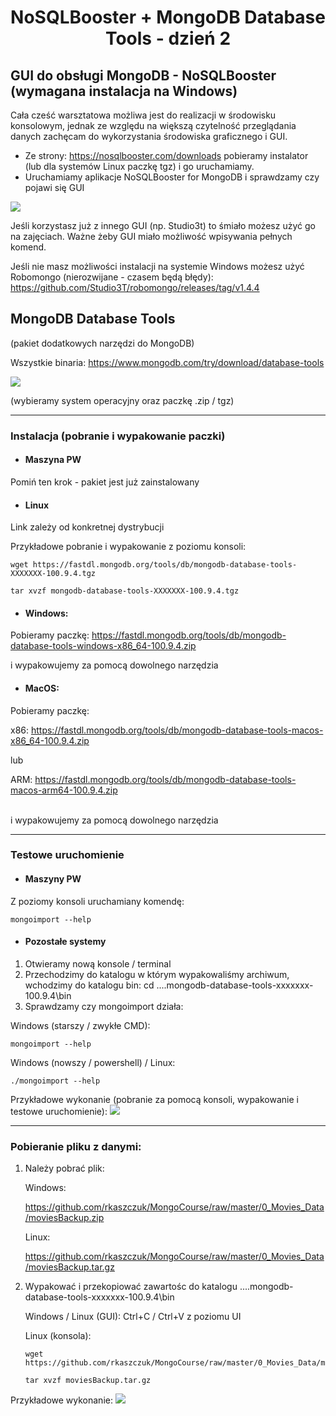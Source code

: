 <h1 align="center"> NoSQLBooster + MongoDB Database Tools - dzień 2</h1>


## GUI do obsługi MongoDB - NoSQLBooster (wymagana instalacja na Windows)
Cała cześć warsztatowa możliwa jest do realizacji w środowisku konsolowym, jednak ze względu na większą czytelność przeglądania danych zachęcam do wykorzystania środowiska graficznego i GUI.

- Ze strony: https://nosqlbooster.com/downloads pobieramy instalator (lub dla systemów Linux paczkę tgz) i go uruchamiamy.
- Uruchamiamy aplikacje NoSQLBooster for MongoDB i sprawdzamy czy pojawi się GUI

![](https://i.imgur.com/kvTiRAN.png)

Jeśli korzystasz już z innego GUI (np. Studio3t) to śmiało możesz użyć go na zajęciach. Ważne żeby GUI miało możliwość wpisywania pełnych komend. 

Jeśli nie masz możliwości instalacji na systemie Windows możesz użyć Robomongo (nierozwijane - czasem będą błędy): https://github.com/Studio3T/robomongo/releases/tag/v1.4.4




## MongoDB Database Tools
(pakiet dodatkowych narzędzi do MongoDB)


Wszystkie binaria:
https://www.mongodb.com/try/download/database-tools

![](https://i.imgur.com/7imxxeq.png)


(wybieramy system operacyjny oraz paczkę .zip / tgz)

---------------------------
### Instalacja (pobranie i wypakowanie paczki)

- #### Maszyna PW
Pomiń ten krok - pakiet jest już zainstalowany

- #### Linux

Link zależy od konkretnej dystrybucji


Przykładowe pobranie i wypakowanie z poziomu konsoli:

```
wget https://fastdl.mongodb.org/tools/db/mongodb-database-tools-XXXXXXX-100.9.4.tgz

tar xvzf mongodb-database-tools-XXXXXXX-100.9.4.tgz
```
- #### Windows:
Pobieramy paczkę: 
https://fastdl.mongodb.org/tools/db/mongodb-database-tools-windows-x86_64-100.9.4.zip

i wypakowujemy za pomocą dowolnego narzędzia

- #### MacOS:

Pobieramy paczkę:

x86:  https://fastdl.mongodb.org/tools/db/mongodb-database-tools-macos-x86_64-100.9.4.zip

lub

ARM:  https://fastdl.mongodb.org/tools/db/mongodb-database-tools-macos-arm64-100.9.4.zip

</br>
i wypakowujemy za pomocą dowolnego narzędzia


---------------------
### Testowe uruchomienie

- #### Maszyny PW
Z poziomy konsoli uruchamiany komendę:
```
mongoimport --help
```

- #### Pozostałe systemy
1. Otwieramy nową konsole / terminal
3. Przechodzimy do katalogu w którym wypakowaliśmy archiwum, wchodzimy do katalogu bin:
cd ....mongodb-database-tools-xxxxxxx-100.9.4\bin
4. Sprawdzamy czy mongoimport działa:

Windows (starszy / zwykłe CMD):
```
mongoimport --help
```
Windows (nowszy / powershell) / Linux:
```
./mongoimport --help
```
Przykładowe wykonanie (pobranie za pomocą konsoli, wypakowanie i testowe uruchomienie):
![](https://i.imgur.com/Z6G0AzI.png)

----
### Pobieranie pliku z danymi:

1. Należy pobrać plik:

      Windows:
      
      https://github.com/rkaszczuk/MongoCourse/raw/master/0_Movies_Data/moviesBackup.zip
      
      Linux:
      
      https://github.com/rkaszczuk/MongoCourse/raw/master/0_Movies_Data/moviesBackup.tar.gz

2. Wypakować i przekopiować zawartośc do katalogu ....mongodb-database-tools-xxxxxxx-100.9.4\bin

      Windows / Linux (GUI):
      Ctrl+C / Ctrl+V z poziomu UI

      Linux (konsola):
      ```
      wget https://github.com/rkaszczuk/MongoCourse/raw/master/0_Movies_Data/moviesBackup.tar.gz
      
      tar xvzf moviesBackup.tar.gz
      ```

Przykładowe wykonanie:
![](https://i.imgur.com/sshXCSh.png)

